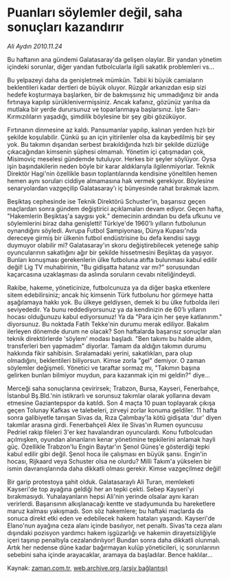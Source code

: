 # Puanları söylemler değil, saha sonuçları kazandırır

*Ali Aydın 2010.11.24*

<td class="news-spot">
<p>Bu haftanın ana gündemi Galatasaray'da gelişen olaylar. Bir yandan yönetim içindeki sorunlar, diğer yandan futbolcularla ilgili sakatlık problemleri vs...</p>
<p><p>Bu yelpazeyi daha da genişletmek mümkün. Tabii ki büyük camiaların beklentileri kadar dertleri de büyük oluyor. Rüzgâr arkanızdan esip sizi hedefe koşturmaya başlarken, bir de bakmışsınız hiç ummadığınız bir anda fırtınaya kapılıp sürüklenivermişsiniz. Ancak kafanız, gözünüz yarılsa da mutlaka bir yerde durursunuz ve toparlanmaya başlarsınız. İşte Sarı-Kırmızılıların yaşadığı, şimdilik böylesine bir şey gibi gözüküyor.
<p> Fırtınanın dinmesine az kaldı. Pansumanlar yapılıp, kalınan yerden hızlı bir şekilde koşulabilir. Çünkü şu an için yitirilenler olsa da kaybedilmiş bir şey yok. Bu takımın dışarıdan serbest bırakıldığında hızlı bir şekilde düzlüğe çıkacağından kimsenin şüphesi olmamalı. Yönetim içi çatışmadan çok, Misimoviç meselesi gündemde tutuluyor. Herkes bir şeyler söylüyor. Oysa işin başındakilerin neden böyle bir karar aldıklarıyla ilgilenmiyorlar. Teknik Direktör Hagi'nin özellikle basın toplantılarında kendisine yöneltilen hemen hemen aynı soruları ciddiye almamasına hak vermek gerekiyor. Böylesine senaryolardan vazgeçilip Galatasaray'ı iç bünyesinde rahat bırakmak lazım.
<p> Beşiktaş cephesinde ise Teknik Direktörü Schuster'in, başarısız geçen maçlardan sonra gündem değiştirici açıklamaları devam ediyor. Geçen hafta, "Hakemlerin Beşiktaş'a saygısı yok." demecinin ardından bu defa ufkunu ve söylemlerini biraz daha genişletti! Türkiye'de 1960'lı yılların futbolunun oynandığını söyledi. Avrupa Futbol Şampiyonası, Dünya Kupası'nda dereceye girmiş bir ülkenin futbol endüstrisine bu defa kendisi saygı duymuyor olabilir mi? Galatasaray'ın skoru değiştirebilecek yeteneğe sahip oyuncularının sakatlığını ağır bir şekilde hissetmesini Beşiktaş da yaşıyor. Bunları konuşması gerekenlerin ülke futboluna atıfta bulunması kabul edilir değil! Lig TV muhabirinin, "Bu gidişatta hatanız var mı?" sorusundan kaçarcasına uzaklaşması da aslında soruların cevabı niteliğindeydi.
<p> Rakibe, hakeme, yöneticinize, futbolcunuza ya da diğer başka etkenlere sitem edebilirsiniz; ancak hiç kimsenin Türk futbolunu hor görmeye hatta aşağılamaya hakkı yok. Bu ülkeye geldiysen, demek ki bu ülke futbolda ileri seviyededir. Ya bunu reddediyorsunuz ya da kendinizin de 60'lı yılların hocası olduğunuzu kabul ediyorsunuz! Ya da "Para için her şeye katlanırım." diyorsunuz. Bu noktada Fatih Tekke'nin durumu merak ediliyor. Bakalım ilerleyen dönemde durum ne olacak? Son haftalarda başarısız sonuçlar alan teknik direktörlerde 'söylem' modası başladı. "Ben takımı bu halde aldım, transferleri ben yapmadım" diyorlar. Tamam da aldığın takımın durumu hakkında fikir sahibisin. Sıralamadaki yerini, sakatlıkları, para olup olmadığını, beklentileri biliyorsun. Kimse zorla "gel" demiyor. O zaman söylemler değişmeli. Yönetici ve taraftar sormaz mı, "Takımın başına gelirken bunları bilmiyor muydun, para kazanmak için mi geldin?" diye...
<p> Merceği saha sonuçlarına çevirirsek; Trabzon, Bursa, Kayseri, Fenerbahçe, İstanbul Bş.Bld.'nin istikrarlı ve sorunsuz takımlar olarak yollarına devam etmesine Gaziantepspor da katıldı. Son 4 maçta 10 puan toplayarak çıkışa geçen Tolunay Kafkas ve talebeleri, zirveyi zorlar konuma geldiler. 11 hafta sonra galibiyetle tanışan Sivas da, Rıza Çalımbay'la kötü gidişata 'dur' diyen takımlar arasına girdi. Fenerbahçeli Alex ile Sivas'ın Rumen oyuncusu Pedriel rakip fileleri 3'er kez havalandıran oyunculardı. Konu futbolcudan açılmışken, oyundan alınanların kenar yönetimine tepkilerini anlamak hayli güç. Özellikle Trabzon'lu Engin Baytar'ın Şenol Güneş'e gösterdiği tepki kabul edilir gibi değil. Şenol hoca ile çalışması en büyük şansı. Engin'in hocası, Rijkaard veya Schuster olsa ne olurdu? Milli Takım'a yükselen bir ismin davranışlarında daha dikkatli olması gerekir. Kimse vazgeçilmez değil!
<p> Bir garip protestoya şahit olduk. Galatasaraylı Ali Turan, memleketi Kayseri'de top ayağına geldiği her an tepki çekti. Sebep Kayseri'yi bırakmasıydı. Yuhalayanların hepsi Ali'nin yerinde olsalar aynı kararı verirlerdi. Başarısının alkışlanacağı kentte ve stadyumunda bu hareketlere maruz kalması yakışmadı. Son söz hakemlere; bu haftaki maçlarda da sonuca direkt etki eden ve edebilecek hakem hataları yaşandı. Kayseri'de Elano'nun ayağına ceza alanı içinde basılıyor, net penaltı. Sivas'ta ceza alanı dışındaki pozisyon yardımcı hakem işgüzarlığı ve hakemin dirayetsizliğiyle içeri taşınıp penaltıyla cezalandırılıyor! Bundan sonra daha dikkatli olunmalı. Artık her nedense düne kadar bağırmayan kulüp yöneticileri, iç sorunlarının sebebini saha içinde arayacaklar, aramaya da başladılar. Bence haklılar...</p>
<a href="http://web.archive.org/web/20101130064205/mailto:aliaydin@zaman.com.tr">
</a></p></p></p></p></p></p></td>

Kaynak: [zaman.com.tr](http://zaman.com.tr/yazar.do?yazino=1056277), [web.archive.org (arşiv bağlantısı)](http://web.archive.org/web/20101130064205/http://zaman.com.tr/yazar.do?yazino=1056277)
